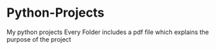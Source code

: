 # Python-Projects
My python projects
Every Folder includes a pdf file which explains the purpose of the project
